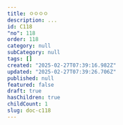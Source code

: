 ```yaml
---
title: ㅇㅇㅇㅇ
description: ...
id: C118
"no": 118
order: 118
category: null
subCategory: null
tags: []
created: "2025-02-27T07:39:16.982Z"
updated: "2025-02-27T07:39:26.706Z"
published: null
featured: false
draft: true
hasChildren: true
childCount: 1
slug: doc-c118
---
```



